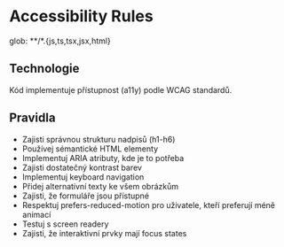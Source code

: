 # Accessibility Rules

glob: **/*.{js,ts,tsx,jsx,html}

## Technologie
Kód implementuje přístupnost (a11y) podle WCAG standardů.

## Pravidla
- Zajisti správnou strukturu nadpisů (h1-h6)
- Používej sémantické HTML elementy
- Implementuj ARIA atributy, kde je to potřeba
- Zajisti dostatečný kontrast barev
- Implementuj keyboard navigation
- Přidej alternativní texty ke všem obrázkům
- Zajisti, že formuláře jsou přístupné
- Respektuj prefers-reduced-motion pro uživatele, kteří preferují méně animací
- Testuj s screen readery
- Zajisti, že interaktivní prvky mají focus states 